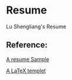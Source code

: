 Resume
======
Lu Shengliang's Resume

Reference:
---------
[A resume Sample](http://careers.tufts.edu/handouts/Engineering%20Resumes.pdf)

[A LaTeX templet](https://github.com/smholloway/resume)